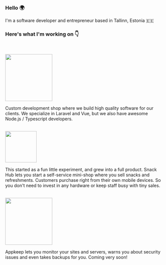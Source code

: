### Hello 🌍

I'm a software developer and entrepreneur based in Tallinn, Estonia 🇪🇪


### Here's what I'm working on 👇

<br>

<a href="https://swiftmade.co"><img src="https://swiftmade.co/images/logo.svg" width="150" /></a>

Custom development shop where we build high quality software for our clients. We specialize in Laravel and Vue, but we also have awesome Node.js / Typescript developers. 


<br>
<a href="https://snackhub.ee"><img src="https://snackhub.ee/images/snackhub.svg" width="100" /></a>

This started as a fun little experiment, and grew into a full product. Snack Hub lets you start a self-service mini-shop where you sell snacks and refreshments. Customers purchase right from their own mobile devices. So you don't need to invest in any hardware or keep staff busy with tiny sales.

<br>
<a href="https://appkeep.co"><img src="https://appkeep.co/images/logo.svg" width="150" /></a>

Appkeep lets you monitor your sites and servers, warns you about security issues and even takes backups for you. Coming very soon!
